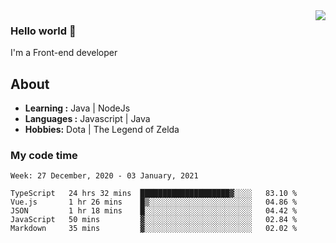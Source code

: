 <img align='right' src="https://github-readme-stats.vercel.app/api?username=jumodada&show_icons=true&theme=vue">

### Hello world 👋

I'm a Front-end developer 
    
## About
-  **Learning :** Java | NodeJs
-  **Languages :** Javascript | Java
-  **Hobbies:** Dota | The Legend of Zelda

### My code time

<!--START_SECTION:waka-->
```text
Week: 27 December, 2020 - 03 January, 2021

TypeScript   24 hrs 32 mins  ████████████████████▓░░░░   83.10 % 
Vue.js       1 hr 26 mins    █▒░░░░░░░░░░░░░░░░░░░░░░░   04.86 % 
JSON         1 hr 18 mins    █░░░░░░░░░░░░░░░░░░░░░░░░   04.42 % 
JavaScript   50 mins         ▓░░░░░░░░░░░░░░░░░░░░░░░░   02.84 % 
Markdown     35 mins         ▓░░░░░░░░░░░░░░░░░░░░░░░░   02.02 % 
```
<!--END_SECTION:waka-->
